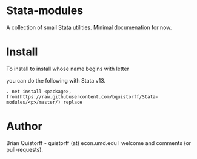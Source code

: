 Stata-modules
=============

A collection of small Stata utilities. Minimal documenation for now.

Install
=======

To install to install <package> whose name begins with letter <p> you can do the following with Stata v13.

```
. net install <package>, from(https://raw.githubusercontent.com/bquistorff/Stata-modules/<p>/master/) replace
```


Author
=======
Brian Quistorff - quistorff (at) econ.umd.edu
I welcome and comments (or pull-requests).
